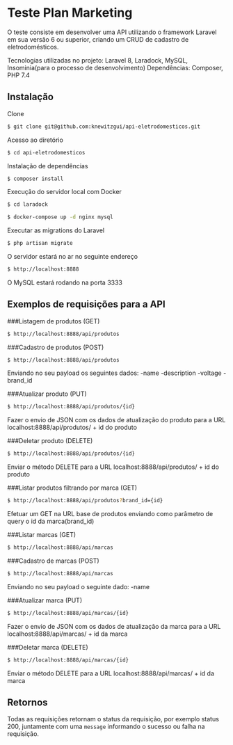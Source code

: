 # Teste Plan Marketing

O teste consiste em desenvolver uma API utilizando o framework Laravel em sua versão 6 ou superior, criando um CRUD de cadastro de eletrodomésticos.

Tecnologias utilizadas no projeto: Laravel 8, Laradock, MySQL, Insominia(para o processo de desenvolvimento)
Dependências: Composer, PHP 7.4

## Instalação

Clone

```bash
$ git clone git@github.com:knewitzgui/api-eletrodomesticos.git
```

Acesso ao diretório

```bash
$ cd api-eletrodomesticos
```

Instalação de dependências

```bash
$ composer install
```

Execução do servidor local com Docker

```bash
$ cd laradock
```
```bash
$ docker-compose up -d nginx mysql
```

Executar as migrations do Laravel

```bash
$ php artisan migrate
```

O servidor estará no ar no seguinte endereço

```bash
$ http://localhost:8888
```

O MySQL estará rodando na porta 3333

## Exemplos de requisições para a API

###Listagem de produtos (GET)

```bash
$ http://localhost:8888/api/produtos
```

###Cadastro de produtos (POST)

```bash
$ http://localhost:8888/api/produtos
```
Enviando no seu payload os seguintes dados:
-name
-description
-voltage
-brand_id

###Atualizar produto (PUT)

```bash
$ http://localhost:8888/api/produtos/{id}
```
Fazer o envio de JSON com os dados de atualização do produto para a URL localhost:8888/api/produtos/ + id do produto

###Deletar produto (DELETE)

```bash
$ http://localhost:8888/api/produtos/{id}
```
Enviar o método DELETE para a URL localhost:8888/api/produtos/ + id do produto

###Listar produtos filtrando por marca (GET)

```bash
$ http://localhost:8888/api/produtos?brand_id={id}
```
Efetuar um GET na URL base de produtos enviando como parâmetro de query o id da marca(brand_id)

###Listar marcas (GET)

```bash
$ http://localhost:8888/api/marcas
```

###Cadastro de marcas (POST)

```bash
$ http://localhost:8888/api/marcas
```
Enviando no seu payload o seguinte dado:
-name

###Atualizar marca (PUT)

```bash
$ http://localhost:8888/api/marcas/{id}
```
Fazer o envio de JSON com os dados de atualização da marca para a URL localhost:8888/api/marcas/ + id da marca

###Deletar marca (DELETE)

```bash
$ http://localhost:8888/api/marcas/{id}
```
Enviar o método DELETE para a URL localhost:8888/api/marcas/ + id da marca

## Retornos

Todas as requisições retornam o status da requisição, por exemplo status 200, juntamente com uma ``message`` informando o sucesso ou falha na requisição.
